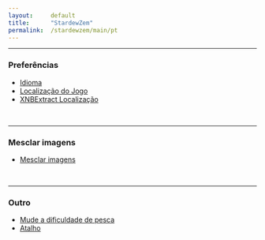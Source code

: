 ```yaml
---
layout:     default
title:      "StardewZem"
permalink:  /stardewzem/main/pt
---
```


---
### **Preferências**

* [Idioma](/stardewzem/config/language/pt)
* [Localização do Jogo](/stardewzem/config/game_path/pt)
* [XNBExtract Localização](/stardewzem/config/xnb_extract_path/pt)

<br/>

---
### **Mesclar imagens**

* [Mesclar imagens](/stardewzem/image_weaver/image_weaver/pt)

<br/>

---
### **Outro**

* [Mude a dificuldade de pesca](/stardewzem/misc/fish_difficulty/pt)
* [Atalho](/stardewzem/misc/shortcuts/pt)

<br/>
